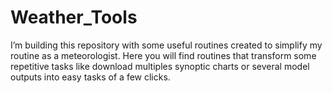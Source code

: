 # Weather_Tools


I’m building this repository with some useful routines created to simplify my routine as a meteorologist. 
Here you will find routines that transform some repetitive tasks like download multiples synoptic charts or several model outputs into easy tasks of a few clicks.
